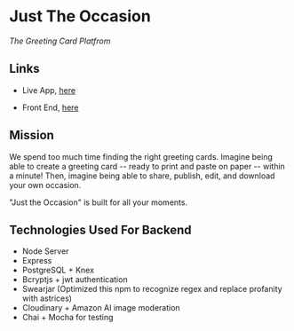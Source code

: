 # Just The Occasion

_The Greeting Card Platfrom_

## Links

- Live App, [here](https://just-the-occasion.netlify.com/)

- Front End, [here](https://github.com/zempo/jto-client)

## Mission

We spend too much time finding the right greeting cards.
Imagine being able to create a greeting card -- ready to print and paste on paper -- within a minute!
Then, imagine being able to share, publish, edit, and download your own occasion.

"Just the Occasion" is built for all your moments.

## Technologies Used For Backend

- Node Server
- Express
- PostgreSQL + Knex
- Bcryptjs + jwt authentication
- Swearjar (Optimized this npm to recognize regex and replace profanity with astrices)
- Cloudinary + Amazon AI image moderation
- Chai + Mocha for testing
